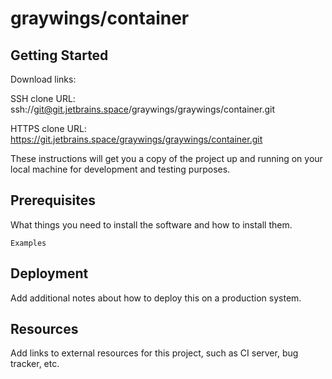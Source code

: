 # graywings/container



## Getting Started

Download links:

SSH clone URL: ssh://git@git.jetbrains.space/graywings/graywings/container.git

HTTPS clone URL: https://git.jetbrains.space/graywings/graywings/container.git



These instructions will get you a copy of the project up and running on your local machine for development and testing purposes.

## Prerequisites

What things you need to install the software and how to install them.

```
Examples
```

## Deployment

Add additional notes about how to deploy this on a production system.

## Resources

Add links to external resources for this project, such as CI server, bug tracker, etc.
